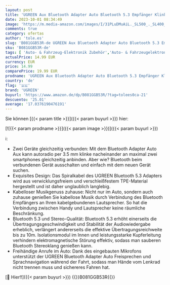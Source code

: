 ```yaml
---
layout: post
title: 'UGREEN Aux Bluetooth Adapter Auto Bluetooth 5.3 Empfänger Klinke für Freisprechanruf und Wireless Musik kompatibel mit Auto mit Aux und USB Anschluss  Lautsprecher  Verstärker'
date: 2023-10-01 08:34:49
image: 'https://m.media-amazon.com/images/I/31PLuDMuAiL._SL500_._SL400_.jpg'
comments: true
category: ofertas
author: 'tole.es'
slug: 'B081GGB53R-de UGREEN Aux Bluetooth Adapter Auto Bluetooth 5.3 Empfänger...'
sku: 'B081GGB53R-de'
tags: [ 'Auto- & Fahrzeug-Elektronik Zubehör','Auto- & Fahrzeugelektronik','Elektronik & Foto','Fahrzeug Audio & Video Zubehör','Fahrzeug Bluetooth Ausrüstung','ugreen','🇩🇪', ]
actualPrice: 14.99 EUR
currency: EUR
price: 14.99
comparePrice: 19.99 EUR
prodname: 'UGREEN Aux Bluetooth Adapter Auto Bluetooth 5.3 Empfänger Klinke für Freisprechanruf und Wireless Musik kompatibel mit Auto mit Aux und USB Anschluss  Lautsprecher  Verstärker'
country: 'de'
flag: '🇩🇪'
brand: 'UGREEN'
buyurl: 'https://www.amazon.de/dp/B081GGB53R/?tag=tolees0ca-21'
descuento: '25.01'
average: '17.0376190476191'
---
```


Sie können [{{< param title >}}]({{< param buyurl >}}) hier:

[![{{< param prodname >}}]({{< param image >}})]({{< param buyurl >}})

ℹ️:

- Zwei Geräte gleichzeitig verbunden: Mit dem Bluetooth Adapter Auto Aux kann autoradio per 3.5 mm klinke nacheinander an maximal zwei smartphones gleichzeitig anbinden. Aber wie? Bluetooth beim verbundenen Gerät ausschalten und einfach mit dem neuen Gerät suchen.
- Exquisites Design: Das Spiralkabel des UGREEN Bluetooth 5.3 Adapters wird aus verwicklungsfreiem und verschleißfestem TPE-Material hergestellt und ist daher unglaublich langlebig.
- Kabelloser Musikgenuss zuhause: Nicht nur im Auto, sondern auch zuhause genießen Sie kabellose Musik durch Verbindung des Bluetooth Empfängers an Ihren kabelgebundenen Lautsprecher. So hat die Verbindung zwischen Handy und Lautsprecher keine räumliche Beschränkung.
- Bluetooth 5.3 und Stereo-Qualität: Bluetooth 5.3 erhöht einerseits die Übertragungsgeschwindigkeit und Stabilität der Audiowiedergabe erheblich, verlängert andererseits die effektive Übertragungsreichweite bis zu 10m. Isolationsmodul im Innen und leistungsstarke Kupferleitung verhindern elektromagnetische Störung effektiv, sodass man sauberen Bluetooth Stereoklang genießen kann.
- Freihändige Anrufe im Auto: Dank des eingebauten Mikrofons unterstützt der UGREEN Bluetooth Adapter Auto Freisprechen und Sprachnavigation während der Fahrt, sodass man Hände vom Lenkrad nicht trennen muss und sichereres Fahren hat.

[🛒 Hier!!]({{< param buyurl >}})
{{<world>}}B081GGB53R{{</world>}}
